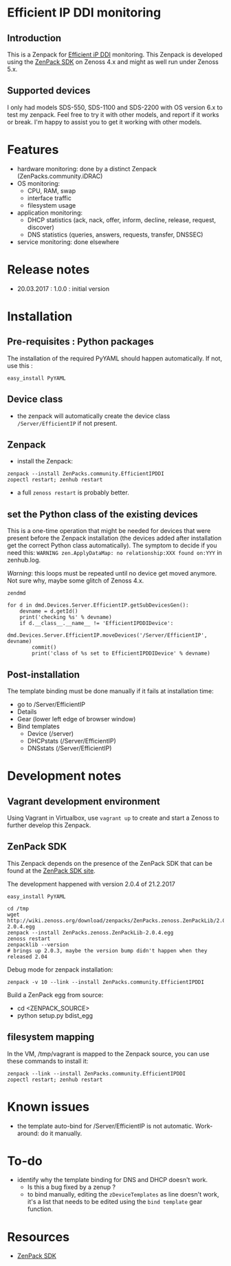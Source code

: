 # Efficient IP DDI monitoring

## Introduction

This is a Zenpack for [Efficient iP DDI](http://www.efficientip.com/solutions/smart-ddi/) monitoring. This Zenpack is developed using the [ZenPack SDK](https://www.zenoss.com/product/zenpacks/zenpacklib) on Zenoss 4.x and might as well run under Zenoss 5.x.

## Supported devices

I only had models SDS-550, SDS-1100 and SDS-2200 with OS version 6.x to test my zenpack. Feel free to try it with other models, and report if it works or break. I'm happy to assist you to get it working with other models.

# Features

- hardware monitoring: done by a distinct Zenpack (ZenPacks.community.iDRAC)
- OS monitoring:
    - CPU, RAM, swap
    - interface traffic
    - filesystem usage
- application monitoring:
    - DHCP statistics (ack, nack, offer, inform, decline, release, request, discover)
    - DNS statistics (queries, answers, requests, transfer, DNSSEC)
- service monitoring: done elsewhere

# Release notes

- 20.03.2017 : 1.0.0 : initial version

# Installation

## Pre-requisites : Python packages

The installation of the required PyYAML should happen automatically. If not, use this :

```
easy_install PyYAML
```

## Device class

- the zenpack will automatically create the device class `/Server/EfficientIP` if not present.

## Zenpack

- install the Zenpack:

```
zenpack --install ZenPacks.community.EfficientIPDDI
zopectl restart; zenhub restart
```

- a full `zenoss restart` is probably better.

## set the Python class of the existing devices

This is a one-time operation that might be needed for devices that were present before the Zenpack installation (the devices added after installation get the correct Python class automatically). The symptom to decide if you need this: `WARNING zen.ApplyDataMap: no relationship:XXX found on:YYY` in zenhub.log.

*Warning*: this loops must be repeated until no device get moved anymore. Not sure why, maybe some glitch of Zenoss 4.x.

`zendmd`

```
for d in dmd.Devices.Server.EfficientIP.getSubDevicesGen():
    devname = d.getId()
    print('checking %s' % devname)
    if d.__class__.__name__ != 'EfficientIPDDIDevice':
        dmd.Devices.Server.EfficientIP.moveDevices('/Server/EfficientIP', devname)
        commit()
        print('class of %s set to EfficientIPDDIDevice' % devname)

```

## Post-installation

The template binding must be done manually if it fails at installation time:

- go to /Server/EfficientIP
- Details
- Gear (lower left edge of browser window)
- Bind templates
  - Device (/server)
  - DHCPstats (/Server/EfficientIP)
  - DNSstats (/Server/EfficientIP)

# Development notes

## Vagrant development environment

Using Vagrant in Virtualbox, use `vagrant up` to create and start a Zenoss to further develop this Zenpack.

## ZenPack SDK

This Zenpack depends on the presence of the ZenPack SDK that can be found at the [ZenPack SDK site](https://www.zenoss.com/product/zenpacks/zenpacklib).

The development happened with version 2.0.4 of 21.2.2017

```
easy_install PyYAML

cd /tmp
wget http://wiki.zenoss.org/download/zenpacks/ZenPacks.zenoss.ZenPackLib/2.0.4/ZenPacks.zenoss.ZenPackLib-2.0.4.egg
zenpack --install ZenPacks.zenoss.ZenPackLib-2.0.4.egg
zenoss restart
zenpacklib --version
# brings up 2.0.3, maybe the version bump didn't happen when they released 2.04
```

Debug mode for zenpack installation:

`zenpack -v 10 --link --install ZenPacks.community.EfficientIPDDI`

Build a ZenPack egg from source:

- cd <ZENPACK_SOURCE>
- python setup.py bdist_egg

## filesystem mapping

In the VM, /tmp/vagrant is mapped to the Zenpack source, you can use these commands to install it:

    zenpack --link --install ZenPacks.community.EfficientIPDDI
    zopectl restart; zenhub restart

# Known issues

- the template auto-bind for /Server/EfficientIP is not automatic. Work-around: do it manually.

# To-do

- identify why the template binding for DNS and DHCP doesn't work.
  - Is this a bug fixed by a zenup ?
  - to bind manually, editing the `zDeviceTemplates` as line doesn't work, it's a list that needs to be edited using the `bind template` gear function.

# Resources

- [ZenPack SDK](https://www.zenoss.com/product/zenpacks/zenpacklib)

